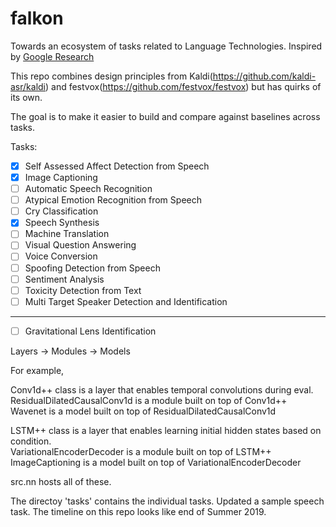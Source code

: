 # falkon
Towards an ecosystem of tasks related to Language Technologies. Inspired by [Google Research](https://arxiv.org/ftp/arxiv/papers/1702/1702.01715.pdf)

This repo combines design principles from Kaldi(https://github.com/kaldi-asr/kaldi) and festvox(https://github.com/festvox/festvox) but has quirks of its own.  

The goal is to make it easier to build and compare against baselines across tasks.

Tasks:
- [X] Self Assessed Affect Detection from Speech
- [X] Image Captioning
- [ ] Automatic Speech Recognition
- [ ] Atypical Emotion Recognition from Speech
- [ ] Cry Classification
- [X] Speech Synthesis
- [ ] Machine Translation
- [ ] Visual Question Answering
- [ ] Voice Conversion
- [ ] Spoofing Detection from Speech
- [ ] Sentiment Analysis
- [ ] Toxicity Detection from Text
- [ ] Multi Target Speaker Detection and Identification
-----------------------------------------
- [ ] Gravitational Lens Identification

Layers -> Modules -> Models

For example,

Conv1d++ class is a layer that enables temporal convolutions during eval.<br>
ResidualDilatedCausalConv1d is a module built on top of Conv1d++ <br>
Wavenet is a model built on top of ResidualDilatedCausalConv1d

LSTM++ class is a layer that enables learning initial hidden states based on condition. <br>
VariationalEncoderDecoder is a module built on top of LSTM++ <br>
ImageCaptioning is a model built on top of VariationalEncoderDecoder


src.nn hosts all of these. 

The directoy 'tasks' contains the individual tasks. Updated a sample speech task. The timeline on this repo looks like end of Summer 2019. 
